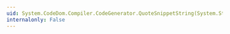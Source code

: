 ```yaml
---
uid: System.CodeDom.Compiler.CodeGenerator.QuoteSnippetString(System.String)
internalonly: False
---
```

